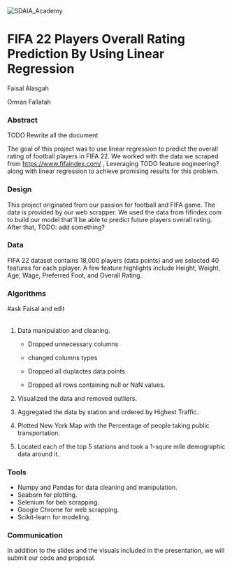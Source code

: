 ![SDAIA_Academy](https://user-images.githubusercontent.com/20911835/136685524-fda5c7dd-6f97-480b-bb69-4ae1ad02c460.jpeg)

# FIFA 22 Players Overall Rating Prediction By Using Linear Regression

Faisal Alasgah

Omran Fallatah

### Abstract
TODO Rewrite all the document

The goal of this project was to use linear regression to predict the overall rating of football players in FIFA 22. We worked with the data we scraped from https://www.fifaindex.com/ , Leveraging TODO feature engineering? along with linear regression to achieve promising results for this problem.


### Design

This project originated from our passion for football and FIFA game. The data is provided by our web scrapper. We used the data from fifindex.com to build our model that'll be able to predict future players overall rating. After that, TODO: add something?

### Data

FIFA 22 dataset contains 18,000 players (data points) and we selected 40 features for each pplayer. A few feature highlights include Height, Weight, Age, Wage, Preferred Foot, and Overall Rating.


### Algorithms

#ask Faisal and edit
######
1.  Data manipulation and cleaning.
    - Dropped unnecessary columns

    - changed columns types

    - Dropped all duplactes data points.

    - Dropped all rows containing null or NaN values.

2.  Visualized the data and removed outliers.
3.  Aggregated the data by station and ordered by Highest Traffic.
4.  Plotted New York Map with the Percentage of people taking public transportation.
5.  Located each of the top 5 stations and took a 1-squre mile demographic data around it.



### Tools

-   Numpy and Pandas for data cleaning and manipulation.
-   Seaborn for plotting.
-   Selenium for beb scrapping.
-   Google Chrome for web scrapping.
-   Scikit-learn for modeling.


### Communication

In addition to the slides and the visuals included in the presentation, we will submit our code and proposal.
